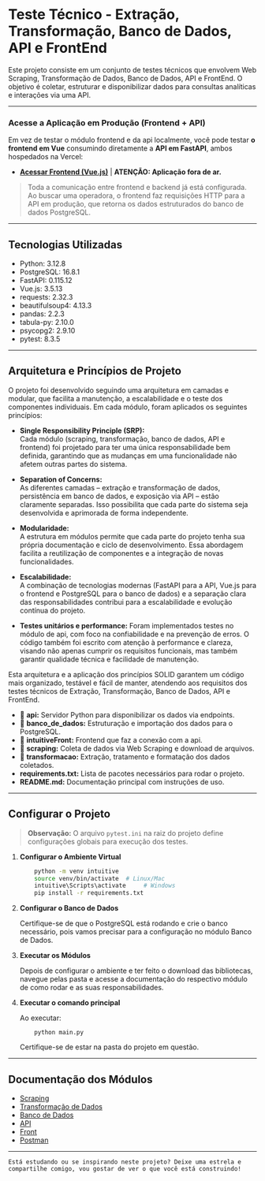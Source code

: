 # Teste Técnico - Extração, Transformação, Banco de Dados, API e FrontEnd

Este projeto consiste em um conjunto de testes técnicos que envolvem Web Scraping, Transformação de Dados, Banco de Dados, API e FrontEnd. O objetivo é coletar, estruturar e disponibilizar dados para consultas analíticas e interações via uma API.

---

### Acesse a Aplicação em Produção (Frontend + API)

Em vez de testar o módulo frontend e da api localmente, você pode testar **o frontend em Vue** consumindo diretamente a **API em FastAPI**, ambos hospedados na Vercel:

- **[Acessar Frontend (Vue.js)](https://intuitive-vitor.vercel.app/)** | **ATENÇÃO: Aplicação fora de ar.**

> Toda a comunicação entre frontend e backend já está configurada. Ao buscar uma operadora, o frontend faz requisições HTTP para a API em produção, que retorna os dados estruturados do banco de dados PostgreSQL.

---

## Tecnologias Utilizadas

- Python: 3.12.8
- PostgreSQL: 16.8.1
- FastAPI: 0.115.12
- Vue.js: 3.5.13
- requests: 2.32.3
- beautifulsoup4: 4.13.3
- pandas: 2.2.3
- tabula-py: 2.10.0
- psycopg2: 2.9.10
- pytest: 8.3.5

---

## Arquitetura e Princípios de Projeto

O projeto foi desenvolvido seguindo uma arquitetura em camadas e modular, que facilita a manutenção, a escalabilidade e o teste dos componentes individuais. Em cada módulo, foram aplicados os seguintes princípios:

- **Single Responsibility Principle (SRP):**  
  Cada módulo (scraping, transformação, banco de dados, API e frontend) foi projetado para ter uma única responsabilidade bem definida, garantindo que as mudanças em uma funcionalidade não afetem outras partes do sistema.

- **Separation of Concerns:**  
  As diferentes camadas – extração e transformação de dados, persistência em banco de dados, e exposição via API – estão claramente separadas. Isso possibilita que cada parte do sistema seja desenvolvida e aprimorada de forma independente.

- **Modularidade:**  
  A estrutura em módulos permite que cada parte do projeto tenha sua própria documentação e ciclo de desenvolvimento. Essa abordagem facilita a reutilização de componentes e a integração de novas funcionalidades.

- **Escalabilidade:**  
  A combinação de tecnologias modernas (FastAPI para a API, Vue.js para o frontend e PostgreSQL para o banco de dados) e a separação clara das responsabilidades contribui para a escalabilidade e evolução contínua do projeto.

- **Testes unitários e performance:** Foram implementados testes no módulo de api, com foco na confiabilidade e na prevenção de erros. O código também foi escrito com atenção à performance e clareza, visando não apenas cumprir os requisitos funcionais, mas também garantir qualidade técnica e facilidade de manutenção.

Esta arquitetura e a aplicação dos princípios SOLID garantem um código mais organizado, testável e fácil de manter, atendendo aos requisitos dos testes técnicos de Extração, Transformação, Banco de Dados, API e FrontEnd.

- 📂 **api:** Servidor Python para disponibilizar os dados via endpoints.
- 📂 **banco_de_dados:** Estruturação e importação dos dados para o PostgreSQL.
- 📂 **intuitiveFront:** Frontend que faz a conexão com a api.
- 📂 **scraping:** Coleta de dados via Web Scraping e download de arquivos.
- 📂 **transformacao:** Extração, tratamento e formatação dos dados coletados.
- **requirements.txt:** Lista de pacotes necessários para rodar o projeto.
- **README.md:** Documentação principal com instruções de uso.

---

## Configurar o Projeto

> **Observação:** O arquivo `pytest.ini` na raiz do projeto define configurações globais para execução dos testes.

1. **Configurar o Ambiente Virtual**

    ```bash
        python -m venv intuitive
        source venv/bin/activate  # Linux/Mac
        intuitive\Scripts\activate     # Windows
        pip install -r requirements.txt
    ```

2. **Configurar o Banco de Dados**

    Certifique-se de que o PostgreSQL está rodando e crie o banco necessário, pois vamos precisar para a configuração no módulo Banco de Dados.

3. **Executar os Módulos**

    Depois de configurar o ambiente e ter feito o download das bibliotecas, navegue pelas pasta e acesse a documentação do respectivo módulo de como rodar e as suas responsabilidades.

4. **Executar o comando principal**

    Ao executar:

    ```
        python main.py
    ```
    Certifique-se de estar na pasta do projeto em questão.

---

## Documentação dos Módulos

- [Scraping](scraping/README.md)
- [Transformação de Dados](transformacao/README.md)
- [Banco de Dados](banco_de_dados/README.md)
- [API](api/README.md)
- [Front](intuitiveFront/README.md)
- [Postman](api/postman/README.md)

---

`
     Está estudando ou se inspirando neste projeto? Deixe uma estrela e compartilhe comigo, vou gostar de ver o que você está construindo!
`
